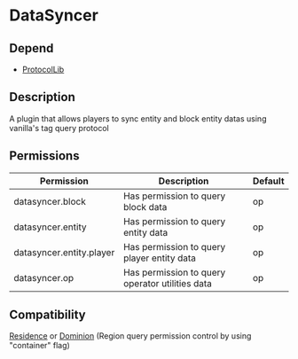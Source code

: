# DataSyncer

## Depend

- [ProtocolLib](https://www.spigotmc.org/resources/protocollib.1997/)

## Description
A plugin that allows players to sync entity and block entity datas using vanilla's tag query protocol

## Permissions
| Permission               | Description | Default |
|--------------------------| --- |---------|
| datasyncer.block         | Has permission to query block data | op    |
| datasyncer.entity        | Has permission to query entity data | op    |
| datasyncer.entity.player | Has permission to query player entity data | op      |
| datasyncer.op            | Has permission to query operator utilities data | op      |

## Compatibility

[Residence](https://www.spigotmc.org/resources/11480/) or [Dominion](https://modrinth.com/plugin/lunadeer-dominion) (Region query permission control by using "container" flag)
